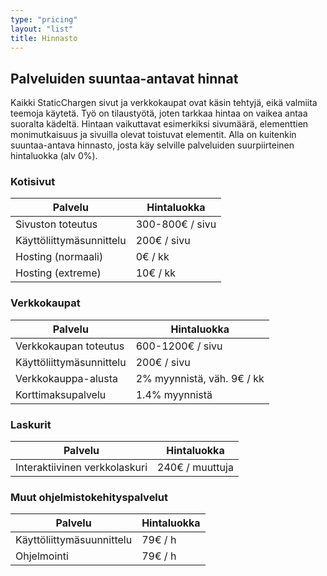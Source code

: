 ```yaml
---
type: "pricing"
layout: "list"
title: Hinnasto
---
```


## Palveluiden suuntaa-antavat hinnat
Kaikki StaticChargen sivut ja verkkokaupat ovat käsin tehtyjä, eikä valmiita teemoja käytetä. Työ on tilaustyötä, joten tarkkaa hintaa on vaikea antaa suoralta kädeltä. Hintaan vaikuttavat esimerkiksi sivumäärä, elementtien monimutkaisuus ja sivuilla olevat toistuvat elementit. Alla on kuitenkin suuntaa-antava hinnasto, josta käy selville palveluiden suurpiirteinen hintaluokka (alv 0%).

### Kotisivut

<table style="width:100%">
  <thead>
    <tr>
      <th>Palvelu</th>
      <th>Hintaluokka</th> 
    </tr>
  </thead>
  <tbody>
    <tr>
      <td>Sivuston toteutus</td>
      <td>300-800€ / sivu</td>
    </tr>
    <tr>
      <td>Käyttöliittymäsunnittelu</td>
      <td>200€ / sivu</td>
    </tr>
    <tr>
      <td>Hosting (normaali)</td>
      <td>0€ / kk</td>
    </tr>
    <tr>
      <td>Hosting (extreme)</td>
      <td>10€ / kk</td>
    </tr>
  </tbody>
</table>

### Verkkokaupat

<table style="width:100%">
  <thead>
    <tr>
      <th>Palvelu</th>
      <th>Hintaluokka</th> 
    </tr>
  </thead>
  <tbody>
    <tr>
      <td>Verkkokaupan toteutus</td>
      <td>600-1200€ / sivu</td>
    </tr>
    <tr>
      <td>Käyttöliittymäsunnittelu</td>
      <td>200€ / sivu</td>
    </tr>
    <tr>
      <td>Verkkokauppa-alusta</td>
      <td>2% myynnistä, väh. 9€ / kk</td>
    </tr>
    <tr>
      <td>Korttimaksupalvelu</td>
      <td>1.4% myynnistä</td>
    </tr>
  </tbody>
</table>

### Laskurit

<table style="width:100%">
  <thead>
    <tr>
      <th>Palvelu</th>
      <th>Hintaluokka</th> 
    </tr>
  </thead>
  <tbody>
    <tr>
      <td>Interaktiivinen verkkolaskuri</td>
      <td>240€ / muuttuja</td>
    </tr>
  </tbody>
</table>

### Muut ohjelmistokehityspalvelut

<table style="width:100%">
  <thead>
    <tr>
      <th>Palvelu</th>
      <th>Hintaluokka</th> 
    </tr>
  </thead>
  <tbody>
    <tr>
      <td>Käyttöliittymäsuunnittelu</td>
      <td>79€ / h</td>
    </tr>
    <tr>
      <td>Ohjelmointi</td>
      <td>79€ / h</td>
    </tr>
  </tbody>
</table>
